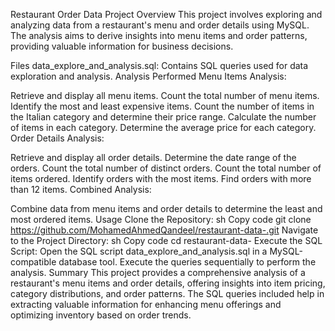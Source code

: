 Restaurant Order Data Project
Overview
This project involves exploring and analyzing data from a restaurant's menu and order details using MySQL. The analysis aims to derive insights into menu items and order patterns, providing valuable information for business decisions.

Files
data_explore_and_analysis.sql: Contains SQL queries used for data exploration and analysis.
Analysis Performed
Menu Items Analysis:

Retrieve and display all menu items.
Count the total number of menu items.
Identify the most and least expensive items.
Count the number of items in the Italian category and determine their price range.
Calculate the number of items in each category.
Determine the average price for each category.
Order Details Analysis:

Retrieve and display all order details.
Determine the date range of the orders.
Count the total number of distinct orders.
Count the total number of items ordered.
Identify orders with the most items.
Find orders with more than 12 items.
Combined Analysis:

Combine data from menu items and order details to determine the least and most ordered items.
Usage
Clone the Repository:
sh
Copy code
git clone https://github.com/MohamedAhmedQandeel/restaurant-data-.git
Navigate to the Project Directory:
sh
Copy code
cd restaurant-data-
Execute the SQL Script:
Open the SQL script data_explore_and_analysis.sql in a MySQL-compatible database tool.
Execute the queries sequentially to perform the analysis.
Summary
This project provides a comprehensive analysis of a restaurant's menu items and order details, offering insights into item pricing, 
category distributions, and order patterns.
The SQL queries included help in extracting valuable information for enhancing menu offerings and optimizing inventory based on order trends.
